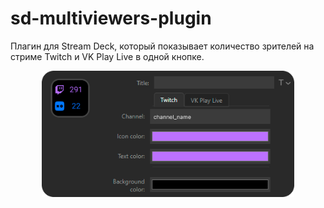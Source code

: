 # sd-multiviewers-plugin

Плагин для Stream Deck, который показывает количество зрителей на стриме Twitch и VK Play Live в одной кнопке.

<p align="center"><img width="80%" style="margin: 0" src="ru.chimildic.multiviewers.sdPlugin/imgs/property_inspector_example.png"></img></p>